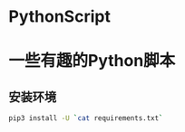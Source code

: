 <!--
 * @Date         : 2020-11-02 19:57:57
 * @LastEditors  : Pineapple
 * @LastEditTime : 2020-11-10 14:40:58
 * @FilePath     : /PythonScript/README.md
 * @Blog         : https://blog.csdn.net/pineapple_C
 * @Github       : https://github.com/Pineapple666
-->

# PythonScript

# 一些有趣的Python脚本

## 安装环境

``` bash
pip3 install -U `cat requirements.txt`
```

